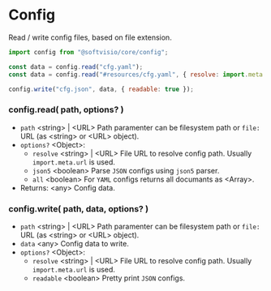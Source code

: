 # Config

Read / write config files, based on file extension.

```javascript
import config from "@softvisio/core/config";

const data = config.read("cfg.yaml");
const data = config.read("#resources/cfg.yaml", { resolve: import.meta.url });

config.write("cfg.json", data, { readable: true });
```

### config.read( path, options? )

-   `path` <string\> | <URL\> Path paramenter can be filesystem path or `file:` URL (as <string\> or <URL\> object).
-   `options?` <Object\>:
    -   `resolve` <string\> | <URL\> File URL to resolve config path. Usually `import.meta.url` is used.
    -   `json5` <boolean\> Parse `JSON` configs using `json5` parser.
    -   `all` <boolean\> For `YAML` configs returns all documants as <Array\>.
-   Returns: <any\> Config data.

### config.write( path, data, options? )

-   `path` <string\> | <URL\> Path paramenter can be filesystem path or `file:` URL (as <string\> or <URL\> object).
-   `data` <any\> Config data to write.
-   `options?` <Object\>:
    -   `resolve` <string\> | <URL\> File URL to resolve config path. Usually `import.meta.url` is used.
    -   `readable` <boolean\> Pretty print `JSON` configs.
